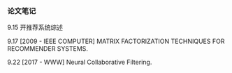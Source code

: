 ### 论文笔记

9.15 开推荐系统综述

9.17 [2009 - IEEE COMPUTER] MATRIX  FACTORIZATION  TECHNIQUES FOR  RECOMMENDER  SYSTEMS.

9.22 [2017 - WWW] Neural Collaborative Filtering.
